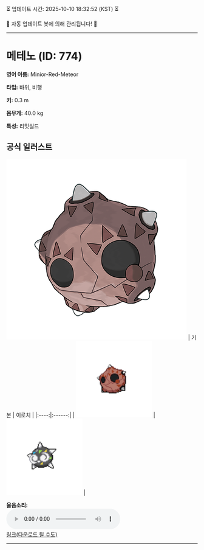 
⏳ 업데이트 시간: 2025-10-10 18:32:52 (KST) ⏳

🤖 자동 업데이트 봇에 의해 관리됩니다! 🤖

---

# 메테노 (ID: 774)
**영어 이름:** Minior-Red-Meteor

**타입:** 바위, 비행

**키:** 0.3 m

**몸무게:** 40.0 kg

**특성:** 리밋실드

## 공식 일러스트
![](https://raw.githubusercontent.com/PokeAPI/sprites/master/sprites/pokemon/other/official-artwork/774.png)
| 기본 | 이로치 |
|:----:|:------:|
| <img src="https://raw.githubusercontent.com/PokeAPI/sprites/master/sprites/pokemon/774.png" width="200"> | <img src="https://raw.githubusercontent.com/PokeAPI/sprites/master/sprites/pokemon/shiny/774.png" width="200"> |

**울음소리:**<br><audio controls src="https://raw.githubusercontent.com/PokeAPI/cries/main/cries/pokemon/latest/774.ogg"></audio><br> [링크(다운로드 될 수도)](https://raw.githubusercontent.com/PokeAPI/cries/main/cries/pokemon/latest/774.ogg)


---
